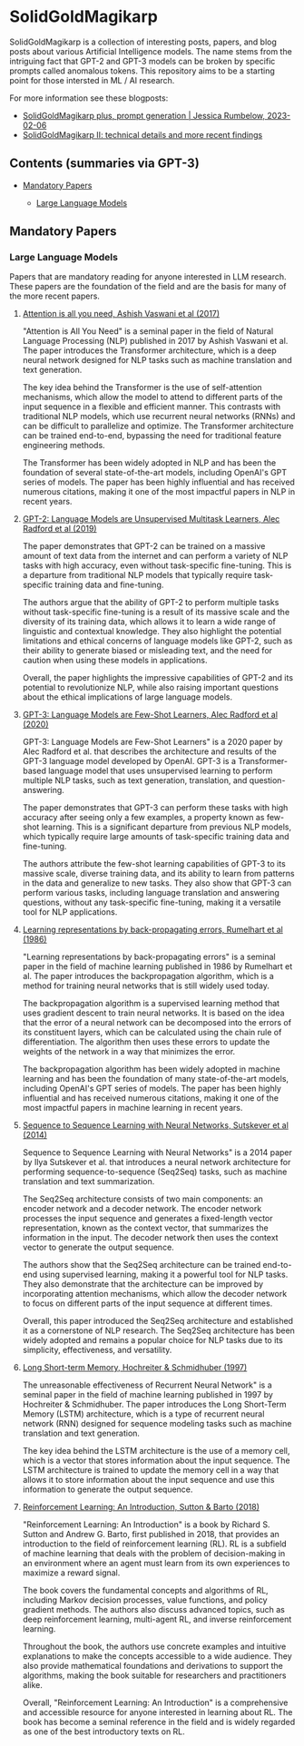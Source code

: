 # SolidGoldMagikarp

SolidGoldMagikarp is a collection of interesting posts, papers, and blog posts about various Artificial Intelligence models. The name stems from the intriguing fact that GPT-2 and GPT-3 models can be broken by specific prompts called anomalous tokens. This repository aims to be a starting point for those intersted in ML / AI research.

For more information see these blogposts:

- [SolidGoldMagikarp plus, prompt generation | Jessica Rumbelow, 2023-02-06](https://www.lesswrong.com/posts/aPeJE8bSo6rAFoLqg/solidgoldmagikarp-plus-prompt-generation)
- [SolidGoldMagikarp II: technical details and more recent findings](https://www.lesswrong.com/posts/Ya9LzwEbfaAMY8ABo/solidgoldmagikarp-ii-technical-details-and-more-recent)

## Contents (summaries via GPT-3)

- [Mandatory Papers](#mandatory-papers)
  - [Large Language Models ](#large-language-models)

  <!-- - [Video](#video) -->

## Mandatory Papers

  ### Large Language Models 

  Papers that are mandatory reading for anyone interested in LLM research. These papers are the foundation of the field and are the basis for many of the more recent papers.

  1.  [Attention is all you need, Ashish Vaswani et al (2017)](https://arxiv.org/abs/1706.03762)

      "Attention is All You Need" is a seminal paper in the field of Natural Language Processing (NLP) published in 2017 by Ashish Vaswani et al. The paper introduces the Transformer architecture, which is a deep neural network designed for NLP tasks such as machine translation and text generation.

      The key idea behind the Transformer is the use of self-attention mechanisms, which allow the model to attend to different parts of the input sequence in a flexible and efficient manner. This contrasts with traditional NLP models, which use recurrent neural networks (RNNs) and can be difficult to parallelize and optimize. The Transformer architecture can be trained end-to-end, bypassing the need for traditional feature engineering methods.

      The Transformer has been widely adopted in NLP and has been the foundation of several state-of-the-art models, including OpenAI's GPT series of models. The paper has been highly influential and has received numerous citations, making it one of the most impactful papers in NLP in recent years.

  2.  [GPT-2: Language Models are Unsupervised Multitask Learners, Alec Radford et al (2019)](https://d4mucfpksywv.cloudfront.net/better-language-models/language-models.pdf)

      The paper demonstrates that GPT-2 can be trained on a massive amount of text data from the internet and can perform a variety of NLP tasks with high accuracy, even without task-specific fine-tuning. This is a departure from traditional NLP models that typically require task-specific training data and fine-tuning.

      The authors argue that the ability of GPT-2 to perform multiple tasks without task-specific fine-tuning is a result of its massive scale and the diversity of its training data, which allows it to learn a wide range of linguistic and contextual knowledge. They also highlight the potential limitations and ethical concerns of language models like GPT-2, such as their ability to generate biased or misleading text, and the need for caution when using these models in applications.

      Overall, the paper highlights the impressive capabilities of GPT-2 and its potential to revolutionize NLP, while also raising important questions about the ethical implications of large language models.

  3.  [GPT-3: Language Models are Few-Shot Learners, Alec Radford et al (2020)](https://arxiv.org/abs/2005.14165)

      GPT-3: Language Models are Few-Shot Learners" is a 2020 paper by Alec Radford et al. that describes the architecture and results of the GPT-3 language model developed by OpenAI. GPT-3 is a Transformer-based language model that uses unsupervised learning to perform multiple NLP tasks, such as text generation, translation, and question-answering.

      The paper demonstrates that GPT-3 can perform these tasks with high accuracy after seeing only a few examples, a property known as few-shot learning. This is a significant departure from previous NLP models, which typically require large amounts of task-specific training data and fine-tuning.

      The authors attribute the few-shot learning capabilities of GPT-3 to its massive scale, diverse training data, and its ability to learn from patterns in the data and generalize to new tasks. They also show that GPT-3 can perform various tasks, including language translation and answering questions, without any task-specific fine-tuning, making it a versatile tool for NLP applications.

  4. [Learning representations by back-propagating errors, Rumelhart et al (1986)](https://www.nature.com/articles/323533a0)

      "Learning representations by back-propagating errors" is a seminal paper in the field of machine learning published in 1986 by Rumelhart et al. The paper introduces the backpropagation algorithm, which is a method for training neural networks that is still widely used today.

      The backpropagation algorithm is a supervised learning method that uses gradient descent to train neural networks. It is based on the idea that the error of a neural network can be decomposed into the errors of its constituent layers, which can be calculated using the chain rule of differentiation. The algorithm then uses these errors to update the weights of the network in a way that minimizes the error.

      The backpropagation algorithm has been widely adopted in machine learning and has been the foundation of many state-of-the-art models, including OpenAI's GPT series of models. The paper has been highly influential and has received numerous citations, making it one of the most impactful papers in machine learning in recent years.

   5. [Sequence to Sequence Learning with Neural Networks, Sutskever et al (2014)](https://arxiv.org/abs/1409.3215)

      Sequence to Sequence Learning with Neural Networks" is a 2014 paper by Ilya Sutskever et al. that introduces a neural network architecture for performing sequence-to-sequence (Seq2Seq) tasks, such as machine translation and text summarization.

      The Seq2Seq architecture consists of two main components: an encoder network and a decoder network. The encoder network processes the input sequence and generates a fixed-length vector representation, known as the context vector, that summarizes the information in the input. The decoder network then uses the context vector to generate the output sequence.

      The authors show that the Seq2Seq architecture can be trained end-to-end using supervised learning, making it a powerful tool for NLP tasks. They also demonstrate that the architecture can be improved by incorporating attention mechanisms, which allow the decoder network to focus on different parts of the input sequence at different times.

      Overall, this paper introduced the Seq2Seq architecture and established it as a cornerstone of NLP research. The Seq2Seq architecture has been widely adopted and remains a popular choice for NLP tasks due to its simplicity, effectiveness, and versatility.


  6. [Long Short-term Memory, Hochreiter & Schmidhuber (1997)](https://www.bioinf.jku.at/publications/older/2604.pdf)

      The unreasonable effectiveness of Recurrent Neural Network" is a seminal paper in the field of machine learning published in 1997 by Hochreiter & Schmidhuber. The paper introduces the Long Short-Term Memory (LSTM) architecture, which is a type of recurrent neural network (RNN) designed for sequence modeling tasks such as machine translation and text generation.

      The key idea behind the LSTM architecture is the use of a memory cell, which is a vector that stores information about the input sequence. The LSTM architecture is trained to update the memory cell in a way that allows it to store information about the input sequence and use this information to generate the output sequence.

  7. [Reinforcement Learning: An Introduction, Sutton & Barto (2018)](http://incompleteideas.net/book/the-book-2nd.html)

      "Reinforcement Learning: An Introduction" is a book by Richard S. Sutton and Andrew G. Barto, first published in 2018, that provides an introduction to the field of reinforcement learning (RL). RL is a subfield of machine learning that deals with the problem of decision-making in an environment where an agent must learn from its own experiences to maximize a reward signal.

      The book covers the fundamental concepts and algorithms of RL, including Markov decision processes, value functions, and policy gradient methods. The authors also discuss advanced topics, such as deep reinforcement learning, multi-agent RL, and inverse reinforcement learning.

      Throughout the book, the authors use concrete examples and intuitive explanations to make the concepts accessible to a wide audience. They also provide mathematical foundations and derivations to support the algorithms, making the book suitable for researchers and practitioners alike.

      Overall, "Reinforcement Learning: An Introduction" is a comprehensive and accessible resource for anyone interested in learning about RL. The book has become a seminal reference in the field and is widely regarded as one of the best introductory texts on RL.





